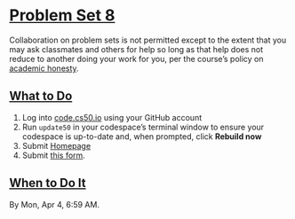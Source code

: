 # [Problem Set 8](https://cs50.harvard.edu/college/2022/spring/psets/8/#problem-set-8)

Collaboration on problem sets is not permitted except to the extent that you may ask  classmates and others for help so long as that help does not reduce to  another doing your work for you, per the course’s policy on [academic honesty](https://cs50.harvard.edu/college/2022/spring/syllabus/#academic-honesty).

## [What to Do](https://cs50.harvard.edu/college/2022/spring/psets/8/#what-to-do)

1. Log into [code.cs50.io](https://code.cs50.io) using your GitHub account
2. Run `update50` in your codespace’s terminal window to ensure your codespace is up-to-date and, when prompted, click **Rebuild now**
3. Submit [Homepage](https://cs50.harvard.edu/college/2022/spring/psets/8/homepage/)
4. Submit [this form](https://forms.cs50.io/858f499a-7310-4124-8960-318caa926a9c).

## [When to Do It](https://cs50.harvard.edu/college/2022/spring/psets/8/#when-to-do-it)

By Mon, Apr 4, 6:59 AM.